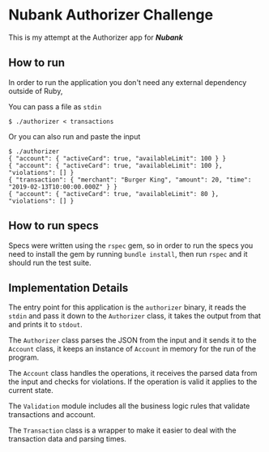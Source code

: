 
# Nubank Authorizer Challenge

This is my attempt at the Authorizer app for ***Nubank***

## How to run
In order to run the application you don't need any external dependency outside of Ruby,

You can pass a file as `stdin`
```
$ ./authorizer < transactions
```

Or you can also run and paste the input

```
$ ./authorizer
{ "account": { "activeCard": true, "availableLimit": 100 } }
{ "account": { "activeCard": true, "availableLimit": 100 }, "violations": [] }
{ "transaction": { "merchant": "Burger King", "amount": 20, "time": "2019-02-13T10:00:00.000Z" } }
{ "account": { "activeCard": true, "availableLimit": 80 }, "violations": [] }
```

## How to run specs
Specs were written using the `rspec` gem, so in order to run the specs you need to install the gem by running `bundle install`, then run `rspec` and it should run the test suite.

## Implementation Details
The entry point for this application is the `authorizer` binary, it reads the `stdin` and pass it down to the `Authorizer` class, it takes the output from that and prints it to `stdout`.

The `Authorizer` class parses the JSON from the input and it sends it to the `Account` class, it keeps an instance of `Account` in memory for the run of the program.

The `Account` class handles the operations, it receives the parsed data from the input and checks for violations. If the operation is valid it applies to the current state.

The `Validation` module includes all the business logic rules that validate transactions and account.

The `Transaction` class is a wrapper to make it easier to deal with the transaction data and parsing times.
